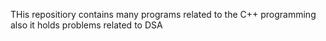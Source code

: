 THis repositiory contains many programs related to the C++ programming also it holds problems related to DSA 
